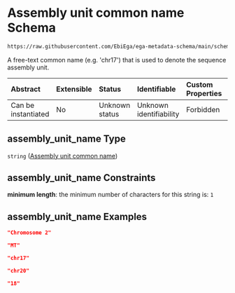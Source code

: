 # Assembly unit common name Schema

```txt
https://raw.githubusercontent.com/EbiEga/ega-metadata-schema/main/schemas/EGA.common-definitions.json#/definitions/ncbi_assembly_descriptor/properties/assembly_unit_name
```

A free-text common name (e.g. 'chr17') that is used to denote the sequence assembly unit.

| Abstract            | Extensible | Status         | Identifiable            | Custom Properties | Additional Properties | Access Restrictions | Defined In                                                                                           |
| :------------------ | :--------- | :------------- | :---------------------- | :---------------- | :-------------------- | :------------------ | :--------------------------------------------------------------------------------------------------- |
| Can be instantiated | No         | Unknown status | Unknown identifiability | Forbidden         | Allowed               | none                | [EGA.common-definitions.json\*](../../../schemas/EGA.common-definitions.json "open original schema") |

## assembly\_unit\_name Type

`string` ([Assembly unit common name](ega-12-definitions-ncbis-assembly-descriptor-properties-assembly-unit-common-name.md))

## assembly\_unit\_name Constraints

**minimum length**: the minimum number of characters for this string is: `1`

## assembly\_unit\_name Examples

```json
"Chromosome 2"
```

```json
"MT"
```

```json
"chr17"
```

```json
"chr20"
```

```json
"18"
```
